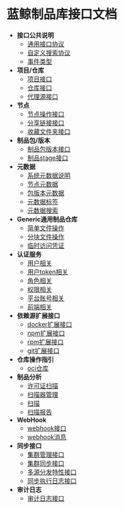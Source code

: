 # 蓝鲸制品库接口文档
- **接口公共说明**
  - [通用接口协议](common/common.md)
  - [自定义搜索协议](common/search.md)
  - [事件类型](common/event.md)
- **项目/仓库**
  - [项目接口](repo/project.md)
  - [仓库接口](repo/repository.md)
  - [代理源接口](repo/proxy-channel.md)
- **节点**
  - [节点操作接口](node/node.md)
  - [分享链接接口](node/share.md)
  - [收藏文件夹接口](node/favorites.md)
- **制品包/版本**
  - [制品包版本接口](package/package.md)
  - [制品stage接口](package/stage.md)
- **元数据**
  - [系统元数据说明](metadata/system-metadata.md)
  - [节点元数据](metadata/node-metadata.md)
  - [包版本元数据](metadata/package-version-metadata.md)
  - [元数据标签](metadata/label.md)
  - [元数据搜索](metadata/search.md)
- **Generic通用制品仓库**
  - [简单文件操作](generic/simple.md)
  - [分块文件操作](generic/block.md)
  - [临时访问凭证](generic/temporary-access.md)
- **认证服务**
  - [用户相关](auth/user.md)
  - [用户token相关](auth/token.md)
  - [角色相关](auth/role.md)
  - [权限相关](auth/permission.md)
  - [平台账号相关](auth/account.md)
  - [前端相关](auth/ext.md)
- **依赖源扩展接口**
  - [docker扩展接口](registry/docker.md)
  - [npm扩展接口](registry/npm.md)
  - [rpm扩展接口](registry/rpm.md)
  - [git扩展接口](registry/git.md)
- **仓库操作指引**
  - [oci仓库](repository/oci.md)
- **制品分析** 
  - [许可证扫描](scanner/license.md)
  - [扫描器管理](scanner/scanner.md)
  - [扫描](scanner/scan.md)
  - [扫描报告](scanner/report.md)
- **WebHook**
  - [webhook接口](webhook/webhook.md)
  - [webhook消息](webhook/payload.md)
- **同步接口**
  - [集群管理接口](replication/cluster-node.md)
  - [集群同步接口](replication/replication.md)
  - [多源分发特性接口](replication/remote-replication.md)
  - [同步执行日志接口](replication/record.md)
- **审计日志**
  - [审计日志接口](log/log.md)
